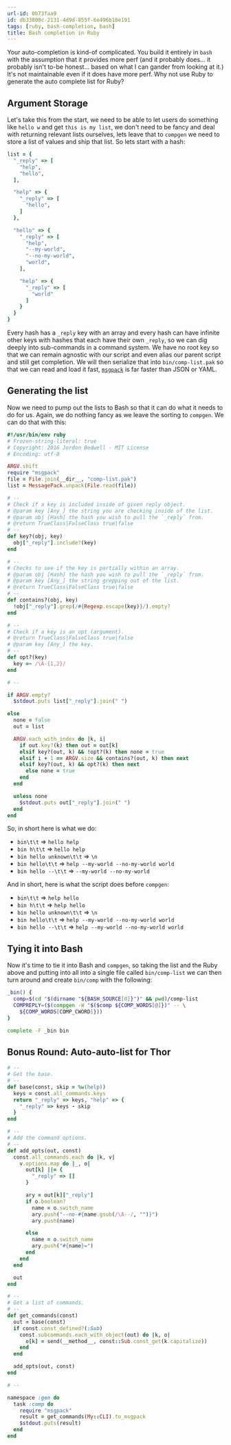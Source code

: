 ```yaml
---
url-id: 0b73faa9
id: db33808c-2131-4d9d-855f-6e496b18e191
tags: [ruby, bash-completion, bash]
title: Bash completion in Ruby
---
```


Your auto-completion is kind-of complicated.  You build it entirely in `bash` with the assumption that it provides more perf (and it probably does... it probably isn't to-be honest... based on what I can gander from looking at it.) It's not maintainable even if it does have more perf.  Why not use Ruby to generate the auto complete list for Ruby?

## Argument Storage

Let's take this from the start, we need to be able to let users do something like `hello w` and get `this is my list`, we don't need to be fancy and deal with returning relevant lists ourselves, lets leave that to `compgen` we need to store a list of values and ship that list. So lets start with a hash:

```ruby
list = {
  "_reply" => [
    "help",
    "hello",
  ],

  "help" => {
    "_reply" => [
      "hello",
    ]
  },

  "hello" => {
    "_reply" => [
      "help",
      "--my-world",
      "--no-my-world",
      "world",
    ],

    "help" => {
      "_reply" => [
        "world"
      ]
    }
  }
}
```

Every hash has a `_reply` key with an array and every hash can have infinite other keys with hashes that each have their own `_reply`, so we can dig deeply into sub-commands in a command system.  We have no root key so that we can remain agnostic with our script and even alias our parent script and still get completion.  We will then serialize that into `bin/comp-list.pak` so that we can read and load it fast, [`msgpack`][1] is far faster than JSON or YAML.

## Generating the list

Now we need to pump out the lists to Bash so that it can do what it needs to do for us.  Again, we do nothing fancy as we leave the sorting to `compgen`. We can do that with this:

```ruby
#!/usr/bin/env ruby
# Frozen-string-literal: true
# Copyright: 2016 Jordon Bedwell - MIT License
# Encoding: utf-8

ARGV.shift
require "msgpack"
file = File.join(__dir__, "comp-list.pak")
list = MessagePack.unpack(File.read(file))

# --
# Check if a key is included inside of given reply object.
# @param key [Any_] the string you are checking inside of the list.
# @param obj [Hash] the hash you wish to pull the `_reply` from.
# @return TrueClass|FalseClass true|false
# --
def key?(obj, key)
  obj["_reply"].include?(key)
end

# --
# Checks to see if the key is partially within an array.
# @param obj [Hash] the hash you wish to pull the `_reply` from.
# @param key [Any_] the string grepping out of the list.
# @return TrueClass|FalseClass true|false
# --
def contains?(obj, key)
  !obj["_reply"].grep(/#{Regexp.escape(key)}/).empty?
end

# --
# Check if a key is an opt (argument).
# @return TrueClass|FalseClass true|false
# @param key [Any_] the key.
# --
def opt?(key)
  key =~ /\A-{1,2}/
end

# --

if ARGV.empty?
  $stdout.puts list["_reply"].join(" ")

else
  none = false
  out = list

  ARGV.each_with_index do |k, i|
    if out.key?(k) then out = out[k]
    elsif key?(out, k) && !opt?(k) then none = true
    elsif i + 1 == ARGV.size && contains?(out, k) then next
    elsif key?(out, k) && opt?(k) then next
      else none = true
    end
  end

  unless none
    $stdout.puts out["_reply"].join(" ")
  end
end
```

So, in short here is what we do:

- `bin\t\t` => `hello help`
- `bin h\t\t` => `hello help`
- `bin hello unknown\t\t` => `\n`
- `bin hello\t\t` => `help --my-world --no-my-world world`
- `bin hello --\t\t` => `--my-world --no-my-world`

And in short, here is what the script does before `compgen`:

- `bin\t\t` => `help hello`
- `bin h\t\t` => `help hello`
- `bin hello unknown\t\t` => `\n`
- `bin hello\t\t` => `help --my-world --no-my-world world`
- `bin hello --\t\t` => `help --my-world --no-my-world world`

## Tying it into Bash

Now it's time to tie it into Bash and `compgen`, so taking the list and the Ruby above and putting into all into a single file called `bin/comp-list` we can then turn around and create `bin/comp` with the following:

```bash
_bin() {
  comp=$(cd "$(dirname "${BASH_SOURCE[0]}")" && pwd)/comp-list
  COMPREPLY=($(compgen -W "$($comp ${COMP_WORDS[@]})" -- \
    ${COMP_WORDS[COMP_CWORD]}))
}

complete -F _bin bin
```

## Bonus Round: Auto-auto-list for Thor

```ruby
# --
# Get the base.
# --
def base(const, skip = %w(help))
  keys = const.all_commands.keys
  return "_reply" => keys, "help" => {
    "_reply" => keys - skip
  }
end

# --
# Add the command options.
# --
def add_opts(out, const)
  const.all_commands.each do |k, v|
    v.options.map do |_, o|
      out[k] ||= {
        "_reply" => []
      }

      ary = out[k]["_reply"]
      if o.boolean?
        name = o.switch_name
        ary.push("--no-#{name.gsub(/\A--/, "")}")
        ary.push(name)

      else
        name = o.switch_name
        ary.push("#{name}=")
      end
    end
  end

  out
end

# --
# Get a list of commands.
# --
def get_commands(const)
  out = base(const)
  if const.const_defined?(:Sub)
    const.subcommands.each_with_object(out) do |k, o|
      o[k] = send(__method__, const::Sub.const_get(k.capitalize))
    end
  end

  add_opts(out, const)
end

# --

namespace :gen do
  task :comp do
    require "msgpack"
    result = get_commands(My::CLI).to_msgpack
    $stdout.puts(result)
  end
end
```

[1]: https://msgpack.org
